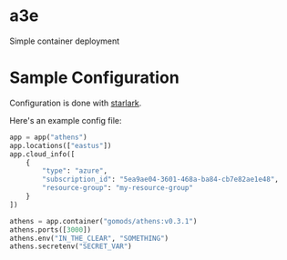 # a3e

Simple container deployment

# Sample Configuration

Configuration is done with [starlark](https://github.com/google/starlark-go/).

Here's an example config file:

```python
app = app("athens")
app.locations(["eastus"])
app.cloud_info([
    {
        "type": "azure",
        "subscription_id": "5ea9ae04-3601-468a-ba84-cb7e82ae1e48",
        "resource-group": "my-resource-group"
    }
])

athens = app.container("gomods/athens:v0.3.1")
athens.ports([3000])
athens.env("IN_THE_CLEAR", "SOMETHING")
athens.secretenv("SECRET_VAR")
```
